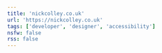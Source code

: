 ```yaml
---
title: 'nickcolley.co.uk'
url: 'https://nickcolley.co.uk'
tags: ['developer', 'designer', 'accessibility']
nsfw: false
rss: false
---
```

